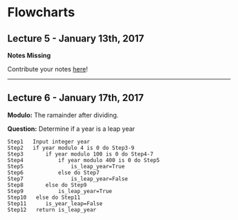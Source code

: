 # Flowcharts

## Lecture 5 - January 13th, 2017

**Notes Missing**

Contribute your notes [here](https://github.com/UVicNotes/CSC-106)!

---

## Lecture 6 - January 17th, 2017

**Modulo:** The ramainder after dividing. 

**Question:** Determine if a year is a leap year

```pseudocode
Step1 	Input integer year
Step2 	if year modulo 4 is 0 do Step3-9
Step3		if year modulo 100 is 0 do Step4-7
Step4			if year modulo 400 is 0 do Step5
Step5 				is_leap_year=True
Step6			else do Step7
Step7 				is_leap_year=False
Step8 		else do Step9
Step9			is_leap_year=True
Step10	 else do Step11
Step11 		is_year_leap=False
Step12 	 return is_leap_year
```